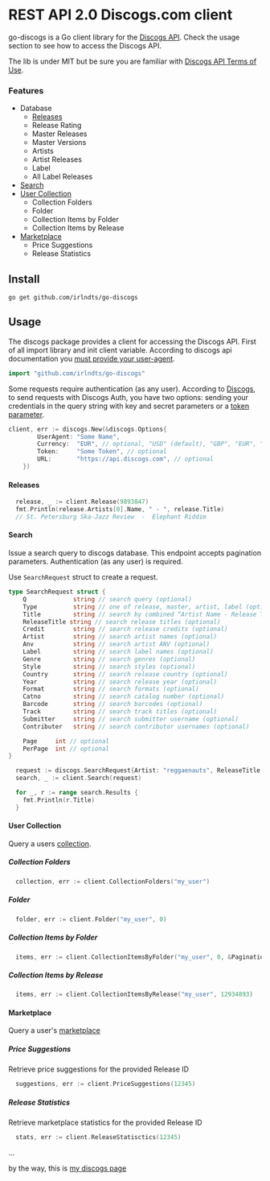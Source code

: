 # REST API 2.0 Discogs.com client

go-discogs is a Go client library for the [Discogs API](https://www.discogs.com/developers/). Check the usage section to see how to access the Discogs API.

The lib is under MIT but be sure you are familiar with [Discogs API Terms of Use](https://support.discogs.com/hc/en-us/articles/360009334593-API-Terms-of-Use).

### Features
 * Database
    * [Releases](#releases)
    * Release Rating
    * Master Releases
    * Master Versions
    * Artists
    * Artist Releases
    * Label
    * All Label Releases
 * [Search](#search)
 * [User Collection](#user-collection)
    * Collection Folders
    * Folder
    * Collection Items by Folder
    * Collection Items by Release
 * [Marketplace](#marketplace)
    * Price Suggestions
    * Release Statistics
 
Install
--------
    go get github.com/irlndts/go-discogs

Usage
---------
The discogs package provides a client for accessing the Discogs API. 
First of all import library and init client variable. According to discogs api documentation you [must provide your user-agent](https://www.discogs.com/developers/#page:home,header:home-general-information). 
```go
import "github.com/irlndts/go-discogs"
```

Some requests require authentication (as any user). According to [Discogs](https://www.discogs.com/developers/#page:authentication,header:authentication-discogs-auth-flow), to send requests with Discogs Auth, you have two options: sending your credentials in the query string with key and secret parameters or a [token parameter](https://www.discogs.com/settings/developers).

```go
client, err := discogs.New(&discogs.Options{
        UserAgent: "Some Name",
        Currency:  "EUR", // optional, "USD" (default), "GBP", "EUR", "CAD", "AUD", "JPY", "CHF", "MXN", "BRL", "NZD", "SEK", "ZAR" are allowed
        Token:     "Some Token", // optional
        URL:       "https://api.discogs.com", // optional
    })
``` 

#### Releases
```go
  release, _ := client.Release(9893847)
  fmt.Println(release.Artists[0].Name, " - ", release.Title) 
  // St. Petersburg Ska-Jazz Review  -  Elephant Riddim
```

#### Search
Issue a search query to discogs database. This endpoint accepts pagination parameters.
Authentication (as any user) is required.

Use `SearchRequest` struct to create a request.
```go
type SearchRequest struct {
    Q             string // search query (optional)
    Type          string // one of release, master, artist, label (optional)
    Title         string // search by combined “Artist Name - Release Title” title field (optional)
    ReleaseTitle string // search release titles (optional)
    Credit        string // search release credits (optional)
    Artist        string // search artist names (optional)
    Anv           string // search artist ANV (optional)
    Label         string // search label names (optional)
    Genre         string // search genres (optional)
    Style         string // search styles (optional)
    Country       string // search release country (optional)
    Year          string // search release year (optional)
    Format        string // search formats (optional)
    Catno         string // search catalog number (optional)
    Barcode       string // search barcodes (optional)
    Track         string // search track titles (optional)
    Submitter     string // search submitter username (optional)
    Contributer   string // search contributor usernames (optional)

    Page     int // optional
    PerPage  int // optional
}
```

```go
  request := discogs.SearchRequest{Artist: "reggaenauts", ReleaseTitle: "river rock", Page: 0, PerPage: 1}
  search, _ := client.Search(request)

  for _, r := range search.Results {
    fmt.Println(r.Title)
  }
```

#### User Collection

Query a users [collection](https://www.discogs.com/developers#page:user-collection).

##### Collection Folders
```go
  collection, err := client.CollectionFolders("my_user")
```
##### Folder
```go
  folder, err := client.Folder("my_user", 0)
```
##### Collection Items by Folder
```go
  items, err := client.CollectionItemsByFolder("my_user", 0, &Pagination{Sort: "artist", SortOrder: "desc", PerPage: 2})
```
##### Collection Items by Release
```go
  items, err := client.CollectionItemsByRelease("my_user", 12934893)
```

#### Marketplace

Query a user's [marketplace](https://www.discogs.com/developers/#page:marketplace)

##### Price Suggestions

Retrieve price suggestions for the provided Release ID

```go
  suggestions, err := client.PriceSuggestions(12345)
```

##### Release Statistics

Retrieve marketplace statistics for the provided Release ID

```go
  stats, err := client.ReleaseStatisctics(12345)
```

...

by the way, this is [my discogs page](https://www.discogs.com/user/magnetic-loft-music)